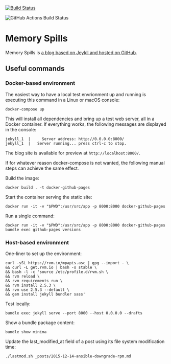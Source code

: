 [![Build Status](https://travis-ci.org/ouyi/ouyi.github.io.svg?branch=master)](https://travis-ci.org/ouyi/ouyi.github.io)

![GitHub Actions Build Status](https://github.com/ouyi/ouyi.github.io/.github/workflows/main.yml/badge.svg)

# Memory Spills

Memory Spills is [a blog based on Jeykll and hosted on GitHub](https://ouyi.github.io).

## Useful commands

### Docker-based environment

The easiest way to have a local test envrionment up and running is executing this command in a Linux or macOS console:

    docker-compose up

This will install all dependencies and bring up a test web server, all in a Docker container. If everything works, the following messages are displayed in the console:

    jekyll_1  |     Server address: http://0.0.0.0:8000/
    jekyll_1  |   Server running... press ctrl-c to stop.

The blog site is available for preview at `http://localhost:8000/`. 

If for whatever reason docker-compose is not wanted, the following manual steps can achieve the same effect. 

Build the image:

    docker build . -t docker-github-pages

Start the container serving the static site:

    docker run -it -v "$PWD":/usr/src/app -p 8000:8000 docker-github-pages

Run a single command:

    docker run -it -v "$PWD":/usr/src/app -p 8000:8000 docker-github-pages bundle exec github-pages versions

### Host-based environment 

One-liner to set up the environment:

    curl -sSL https://rvm.io/mpapis.asc | gpg --import - \
    && curl -L get.rvm.io | bash -s stable \
    && bash -l -c 'source /etc/profile.d/rvm.sh \
    && rvm reload \
    && rvm requirements run \
    && rvm install 2.5.3 \
    && rvm use 2.5.3 --default \
    && gem install jekyll bundler sass'

Test locally:

    bundle exec jekyll serve --port 8000 --host 0.0.0.0 --drafts

Show a bundle package content:

    bundle show minima
    
Update the last_modified_at field of a post using its file system modification time:

    ./lastmod.sh _posts/2015-12-14-ansible-downgrade-rpm.md
